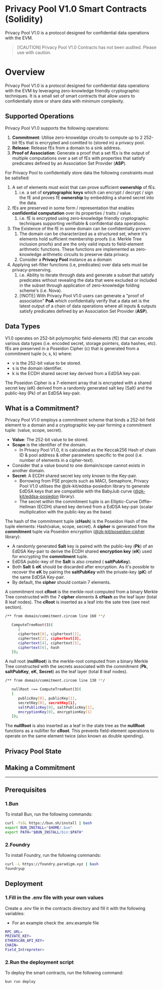 
# Privacy Pool V1.0 Smart Contracts (Solidity)

Privacy Pool V1.0 is a protocol designed for confidential data operations with the EVM.

> [!CAUTION] Privacy Pool V1.0 Contracts has not been audited. Please use with caution.

# Overview

Privacy Pool V1.0 is a protocol designed for confidential data operations with the EVM by leveraging zero-knowledge friendly cryptographic techniques.
It is a small set of smart contracts that allow users to confidentially store or share data with minimum complexity.

## Supported Operations

Privacy Pool V1.0 supports the following operations:

1. **Commitment**: Utilise zero-knoweldge circuits to compute up to 2 252-bit fEs that is encrypted and comitted to (stored in) a privacy pool.
2. **Release**: Release fEs from a domain to a sink address.
3. **Proof of Association**: Generate a proof that a set fEs is the output of multiple computations over a set of fEs with properties that satisfy predicates defined by an Association Set Provider (**ASP**).

For Privacy Pool to confidentially store data the following constraints must be satisfied:

1. A set of elements must exist that can prove sufficient **ownership** of fEs.
   1. i.e. a set of **cryptographic keys** which can encrypt / decrypt / sign the fE and proves fE **ownership** by embedding a shared secret into the data.
2. fEs are preserved in some form / representation that enables **confidential computation** over its properties / traits / value.
   1. i.e. fE is encrypted using zero-knowledge friendly cryptographic techniques supporting verifiable & confidential data operations.
3. The Existence of the fE in some domain can be confidentially proven:
   1. The domain can be characterized as a structured set, where it's elements hold sufficient membership proofs (i.e. Merkle Tree inclusion proofs) and are the only valid inputs to field-element arithmetic functions. These functions are implemented as zero-knowledge arithmetic circuits to preserve data privacy.
   2. Consider a **Privacy Pool** instance as a domain
4. Applying set-filter functions (i.e, predicates) over data sets must be privacy-preserving.
   1. i.e. Ability to iterate through data and generate a subset that satisfy predicates without revealing the data that were excluded or included in the subset through application of zero-knowledge folding scheme's (i.e. Nova).
   2. [!NOTE] With Privacy Pool V1.0 users can generate a "proof of association" **PoA** which confidentially verify that a data set is the latest output of a chain of data operations where all inputs & outputs satisfy predicates defined by an Association Set Provider (**ASP**).

## Data Types

V1.0 operates on 252-bit polymorphic field-elements (fE) that can encode various data types (i.e. encoded secret, storage pointers, data hashes, etc).
fEs are preserved in a Poseidon Cipher (c) that is generated from a commitment tuple (v, s, k) where:

- v is the 252-bit value to be stored.
- s is the domain identifier.
- k is the ECDH shared secret key derived from a EdDSA key-pair.

The Poseidon Cipher is a 7-element array that is encrypted with a shared secret key (eK) derived from a randomly generated salt key (Salt) and the public-key (Pk) of an EdDSA key-pair.

## What is a Commitment?

Privacy Pool V1.0 employs a commitment scheme that binds a 252-bit field element to a domain and a cryptographic key-pair forming a commitment tuple: (value, scope, secret).

- **Value**: The 252-bit value to be stored.
- **Scope** is the identifier of the domain.
  - In Privacy Pool V1.0, it is calculated as the Keccak256 Hash of chain ID & pool address & other parameters specific to the pool (i.e. number of elements in a cipher-text).
- Consider that a value bound to one domain/scope cannot exists in another domain.
- **Secret**: A ECDH shared secret key only known to the Key-pair.
  - Borrowing from PSE projects such as MACI, Semaphore, Privacy Pool V1.0 utilises the @zk-kit/eddsa-posiedon library to generate EdDSA keys that are compatible with the BabyJub curve ([@zk-kit/eddsa-posiedon](https://zkkit.pse.dev/modules/_zk_kit_eddsa_poseidon.html) library).
  - The secret within the commitment tuple is an Elliptic-Curve Diffie–Hellman (ECDH) shared key derived from a EdDSA key-pair (scalar multiplication with the public-key as the base)

The hash of the commitment tuple (**cHash**) is the Poseidon Hash of the tuple elements: Hash(value, scope, secret).
A **cipher** is generated from the **commitment** tuple via Poseidon encryption ([@zk-kit/poseidon-cipher](https://github.com/privacy-scaling-explorations/zk-kit/tree/c9656231487e5a3cc86ac1941e79706fada011d4/packages/poseidon-cipher) library):

- A randomly generated **Salt** key is paired with the public-key (**Pk**) of an EdDSA Key-pair to derive the ECDH shared **encryption key** (**eK**) used for encrypting the **commitment** tuple.
- EdDSA public-key of the **Salt** is also created ( **saltPubKey**).
- Both **Salt** & **eK** should be discarded after encryption. As it's possible to recover the  **eK** by pairing the **saltPubKey** with the private-key (**pK**) of the same EdDSA Key-pair.
- By default, the **cipher** should contain 7 elements.

A commitment root **cRoot** is the merkle-root computed from a binary Merkle Tree constructed with the 7 **cipher** elements & **cHash** as the leaf layer (total 8 leaf nodes). The **cRoot** is inserted as a leaf into the sate tree (see next section).

```bash
/** from domain/commitment.circom line 160 **/

   ComputeTreeRoot(3)(
      [
      ciphertext[0], ciphertext[1],
      ciphertext[2], ciphertext[3],
      ciphertext[4], ciphertext[5],
      ciphertext[6], hash
   ]);
```

A null root (**nullRoot**) is the merkle-root computed from a binary Merkle Tree constructed with the secrets associated with the commitment (**Pk**, **saltPubKey**, **eK**, **Secret**) as the leaf layer (total 8 leaf nodes).

```bash
/** from domain/commitment.circom line 130 **/

   nullRoot <== ComputeTreeRoot(3)(
   [
      publicKey[0], publicKey[1],
      secretKey[0], secretKey[1],
      saltPublicKey[0], saltPublicKey[1],
      encryptionKey[0], encryptionKey[1]
   ]);
```

The **nullRoot** is also inserted as a leaf in the state tree  as  the **nullRoot** functions as a nullifier for **cRoot**. This prevents field-element operations to operate on the same element twice (also known as double spending).

## Privacy Pool State

## Making a Commitment

****

## Prerequisites

### 1.Bun

To install Bun, run the following commands:

```bash
curl -fsSL https://bun.sh/install | bash
export BUN_INSTALL="$HOME/.bun"
export PATH="$BUN_INSTALL/bin:$PATH"
```

### 2.Foundry

To install Foundry, run the following commands:

```bash
curl -L https://foundry.paradigm.xyz | bash
foundryup
```

## Deployment

### 1.Fill in the .env file with your own values

Create a .env file in the contracts directory and fill it with the following variables:

- For an example check the .env.example file

```bash
RPC_URL=
PRIVATE_KEY=
ETHERSCAN_API_KEY=
CHAIN=
Field_Intrepreter=
```

### 2.Run the deployment script

To deploy the smart contracts, run the following command:

```bash
bun run deploy
```
